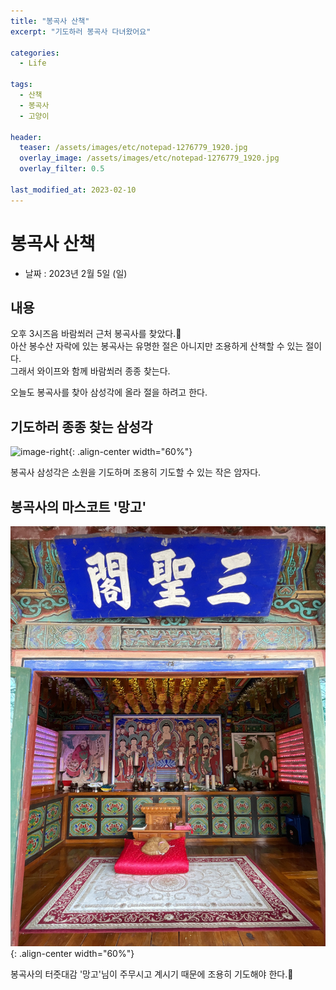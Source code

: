 ```yaml
---
title: "봉곡사 산책"
excerpt: "기도하러 봉곡사 다녀왔어요"

categories:
  - Life

tags:
  - 산책
  - 봉곡사
  - 고양이

header:
  teaser: /assets/images/etc/notepad-1276779_1920.jpg
  overlay_image: /assets/images/etc/notepad-1276779_1920.jpg
  overlay_filter: 0.5

last_modified_at: 2023-02-10
---
```



# 봉곡사 산책

- 날짜 : 2023년 2월 5일 (일)


## 내용
오후 3시즈음 바람쐬러 근처 봉곡사를 찾았다.🎈  
아산 봉수산 자락에 있는 봉곡사는 유명한 절은 아니지만 조용하게 산책할 수 있는 절이다.  
그래서 와이프와 함께 바람쐬러 종종 찾는다.  

오늘도 봉곡사를 찾아 삼성각에 올라 절을 하려고 한다.  


## 기도하러 종종 찾는 삼성각  

![image-right](/assets/images/life/IMG_6519.jpg){: .align-center width="60%"}

봉곡사 삼성각은 소원을 기도하며 조용히 기도할 수 있는 작은 암자다.  

## 봉곡사의 마스코트 '망고'  

![image-right](/assets/images/life/IMG_6520.jpg){: .align-center width="60%"}

봉곡사의 터줏대감 '망고'님이 주무시고 계시기 때문에 조용히 기도해야 한다.🤫



